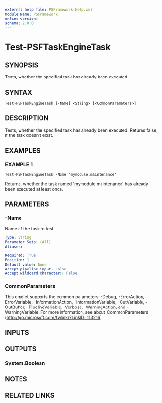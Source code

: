 ```yaml
---
external help file: PSFramework-help.xml
Module Name: PSFramework
online version:
schema: 2.0.0
---
```


# Test-PSFTaskEngineTask

## SYNOPSIS
Tests, whether the specified task has already been executed.

## SYNTAX

```
Test-PSFTaskEngineTask [-Name] <String> [<CommonParameters>]
```

## DESCRIPTION
Tests, whether the specified task has already been executed.
Returns false, if the task doesn't exist.

## EXAMPLES

### EXAMPLE 1
```
Test-PSFTaskEngineTask -Name 'mymodule.maintenance'
```

Returns, whether the task named 'mymodule.maintenance' has already been executed at least once.

## PARAMETERS

### -Name
Name of the task to test

```yaml
Type: String
Parameter Sets: (All)
Aliases:

Required: True
Position: 1
Default value: None
Accept pipeline input: False
Accept wildcard characters: False
```

### CommonParameters
This cmdlet supports the common parameters: -Debug, -ErrorAction, -ErrorVariable, -InformationAction, -InformationVariable, -OutVariable, -OutBuffer, -PipelineVariable, -Verbose, -WarningAction, and -WarningVariable. For more information, see about_CommonParameters (http://go.microsoft.com/fwlink/?LinkID=113216).

## INPUTS

## OUTPUTS

### System.Boolean
## NOTES

## RELATED LINKS
